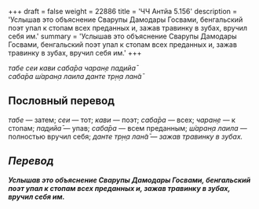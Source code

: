 +++
draft = false
weight = 22886
title = 'ЧЧ Антйа 5.156'
description = 'Услышав это объяснение Сварупы Дамодары Госвами, бенгальский поэт упал к стопам всех преданных и, зажав травинку в зубах, вручил себя им.'
summary = 'Услышав это объяснение Сварупы Дамодары Госвами, бенгальский поэт упал к стопам всех преданных и, зажав травинку в зубах, вручил себя им.'
+++

_табе сеи кави саба̄ра чаран̣е пад̣ийа̄  
саба̄ра ш́аран̣а лаила данте тр̣н̣а лан̃а̄_

## Пословный перевод

_табе_ — затем; _сеи_ — тот; _кави_ — поэт; _саба̄ра_ — всех; _чаран̣е_ — к стопам; _пад̣ийа̄_ — упав; _саба̄ра_ — всем преданным; _ш́аран̣а_ _лаила_ — полностью вручил себя; _данте</em>_ _<em>тр̣н̣а_ _лан̃а̄_ — зажав травинку в зубах.

## Перевод

**Услышав это объяснение Сварупы Дамодары Госвами, бенгальский поэт упал к стопам всех преданных и, зажав травинку в зубах, вручил себя им.**
